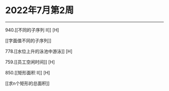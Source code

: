 # 2022年7月第2周

---
940.[[不同的子序列 II]] [H]

[[字面值不同的子序列]]

778.[[水位上升的泳池中游泳]] [H]

759.[[员工空闲时间]] [H]

850.[[矩形面积 II]] [H]

[[求n个矩形的总面积]]





